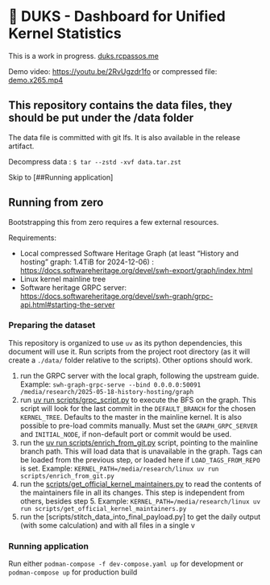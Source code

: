 # 🦆 DUKS - Dashboard for Unified Kernel Statistics

This is a work in progress.
[duks.rcpassos.me](https://duks.rcpassos.me)

Demo video: <https://youtu.be/2RvUgzdr1fo> or compressed file:  [demo.x265.mp4](demo.x265.mp4)

## This repository contains the data files, they should be put under the /data folder

The data file is committed with git lfs.
It is also available in the release artifact.

Decompress data :
`$ tar --zstd -xvf data.tar.zst`

Skip to [##Running application]

## Running from zero

Bootstrapping this from zero requires a few external resources.

Requirements:

- Local compressed Software Heritage Graph (at least “History and hosting” graph: 1.4TiB for 2024-12-06) : <https://docs.softwareheritage.org/devel/swh-export/graph/index.html>
- Linux kernel mainline tree
- Software heritage GRPC server: <https://docs.softwareheritage.org/devel/swh-graph/grpc-api.html#starting-the-server>

### Preparing the dataset

This repository is organized to use `uv` as its python dependencies, this document will use it.
Run scripts from the project root directory (as it will create a `./data/` folder relative to the scripts).
Other options should work.

1. run the GRPC server with the local graph, following the upstream guide.
  Example: `swh-graph-grpc-serve --bind 0.0.0.0:50091 /media/research/2025-05-18-history-hosting/graph`
2. run [uv run scripts/grpc_script.py](scripts/grpc_script.py) to execute the BFS on the graph.
 This script will look for the last commit in the `DEFAULT_BRANCH` for the chosen `KERNEL_TREE`. Defaults to the master in the mainline kernel. It is also possible to pre-load commits manually.
Must set the `GRAPH_GRPC_SERVER` and `INITIAL_NODE`, if non-default port or commit would be used.
3. run the [uv run scripts/enrich_from_git.py](scripts/enrich_from_git.py) script, pointing to the mainline branch path. This will load data that is unavailable in the graph. Tags can be loaded from the previous step, or loaded here if `LOAD_TAGS_FROM_REPO` is set.
 Example: `KERNEL_PATH=/media/research/linux uv run scripts/enrich_from_git.py`
4. run the [scripts/get_official_kernel_maintainers.py](scripts/get_official_kernel_maintainers.py) to read the contents of the maintainers file in all its changes. This step is independent from others, besides step 5.
  Example: `KERNEL_PATH=/media/research/linux uv run scripts/get_official_kernel_maintainers.py`
5. run the [scripts/stitch_data_into_final_payload.py] to get the daily output (with some calculation) and with all files in a single v

### Running application

Run either `podman-compose -f dev-compose.yaml up` for development or `podman-compose up` for production build
